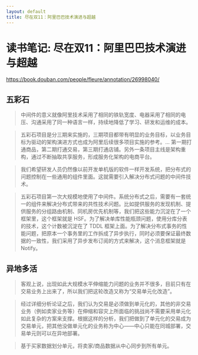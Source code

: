 ```yaml
---
layout: default
title: 尽在双11：阿里巴巴技术演进与超越
---
```


# 读书笔记: 尽在双11：阿里巴巴技术演进与超越

<https://book.douban.com/people/fleure/annotation/26998040/>
## 五彩石

> 中间件的意义就像阿里技术采用了相同的铁轨宽度、电器采用了相同的电压、沟通采用了同一种语言一样，持续地降低了学习、研发和运维的成本。
>



> 五彩石项目是分三期来实施的，三期项目都带有明显的业务目标，以业务目标为驱动的架构演进方式也成为阿里后续很多项目实施的参考。... 第一期打通商品，第二期打通交易，第三期打通店铺。另外一条项目主线是架构重构，通过不断抽取共享服务，形成服务化架构的电商平台。
>



> 我们希望研发人员仍然像以前开发单机版的软件一样开发系统，把分布式的问题控制在一些通用的组件里面。这就需要引入解决分布式问题的中间件技术。
>



> 五彩石项目第一次大规模地使用了中间件。系统分布式之后，需要有一套统一的组件来解决分布式带来的共性技术问题。比如提供服务的发现机制、提供服务的分组路由机制、同机房优先机制等，我们把这些能力沉淀在了一个框架里，这个框架就是 HSF。为了解决单库性能瓶颈问题，使用分库分表的技术，这个计数被沉淀在了 TDDL 框架上面。为了解决分布式事务的性能问题，把原本一个事务里的工作拆成了异步执行，同时必须要保证最终数据的一致性，我们采用了异步发布订阅的方式来解决，这个消息框架就是 Notify。
>

## 异地多活

> 客观上说，出现如此大规模水平伸缩能力问题的业务并不很多，目前只有在交易业务上出来了，所以我们把这轮改造又称为“交易单元化改造”。
>



> 经过详细分析论证之后，我们认为交易是必须做到单元化的，其他的非交易业务（例如卖家业务等）在伸缩和容灾上所面临的挑战尚不需要采用单元化如此复杂的方案来支撑。根据这样的分析，我们把做到了单元化的交易成为交易单元，把其他没做单元化的业务称为中心——中心只能在同城部署，交易单元则可以在异地部署。
>



> 基于买家数据划分单元，将卖家/商品数据从中心同步到所有单元。
>
